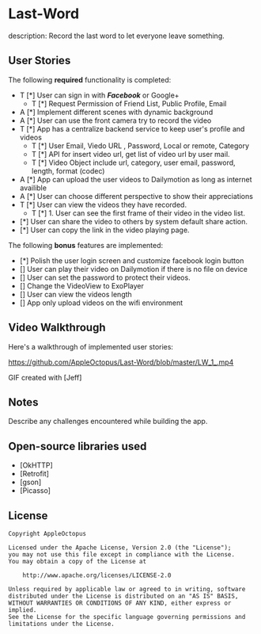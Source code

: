 # Last-Word

description: Record the last word to let everyone leave something.

## User Stories

The following **required** functionality is completed:

* T [*] User can sign in with ***Facebook*** or Google+ 
   * T [*] Request Permission of Friend List, Public Profile, Email
* A [*] Implement different scenes with dynamic background
* A [*] User can use the front camera try to record the video
* T [*] App has a centralize backend service to keep user's profile and videos
   * T [*] User Email, Viedo URL , Password, Local or remote, Category
   * T [*] API for insert video url, get list of video url by user mail.
   * T [*] Video Object include url, category, user email, password, length, format (codec)
* A [*] App can upload the user videos to Dailymotion as long as internet availible 
* A [*] User can choose different perspective to show their appreciations 
* T [*] User can view the videos they have recorded.
   * T [*] 1. User can see the first frame of their video in the video list.
* [*] User can share the video to others by system default share action.
* [*] User can copy the link in the video playing page.

The following **bonus** features are implemented:
* [*] Polish the user login screen and customize facebook login button
* [] User can play their video on Dailymotion if there is no file on device
* [] User can set the password to protect their videos.
* [] Change the VideoView to ExoPlayer 
* [] User can view the videos length
* [] App only upload videos on the wifi environment

## Video Walkthrough

Here's a walkthrough of implemented user stories:

https://github.com/AppleOctopus/Last-Word/blob/master/LW_1_.mp4

GIF created with [Jeff]

## Notes

Describe any challenges encountered while building the app.

## Open-source libraries used

- [OkHTTP]
- [Retrofit]
- [gson]
- [Picasso]

## License

    Copyright AppleOctopus

    Licensed under the Apache License, Version 2.0 (the "License");
    you may not use this file except in compliance with the License.
    You may obtain a copy of the License at

        http://www.apache.org/licenses/LICENSE-2.0

    Unless required by applicable law or agreed to in writing, software
    distributed under the License is distributed on an "AS IS" BASIS,
    WITHOUT WARRANTIES OR CONDITIONS OF ANY KIND, either express or implied.
    See the License for the specific language governing permissions and
    limitations under the License.
